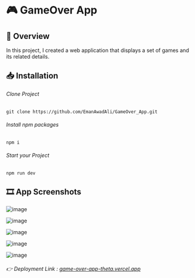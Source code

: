 # 🎮 GameOver App
## 📌 Overview
In this project, I created a web application that displays a set of games and its related details.

## 📥 Installation

###### Clone Project
```
git clone https://github.com/EmanAwadAli/GameOver_App.git
```
###### Install npm packages
```
npm i
```
###### Start your Project
```
npm run dev
```
## 🎞️ App Screenshots

![image](https://github.com/EmanAwadAli/GameOver_App/assets/54704537/0240f50f-0d5d-4078-ba45-7a546252130d)

![image](https://github.com/EmanAwadAli/GameOver_App/assets/54704537/5f2c146b-7f03-469e-8e4e-574003a6649b)

![image](https://github.com/EmanAwadAli/GameOver_App/assets/54704537/6d518956-ec05-491b-9151-47a68c29d381)

![image](https://github.com/EmanAwadAli/GameOver_App/assets/54704537/505c95c8-b83d-41e1-8920-b62eb28fc466)

![image](https://github.com/EmanAwadAli/GameOver_App/assets/54704537/e085a6d0-d846-4daa-a29b-53511e20d0cc)

###### 👉 Deployment Link : [game-over-app-theta.vercel.app](https://game-over-app-theta.vercel.app/)
